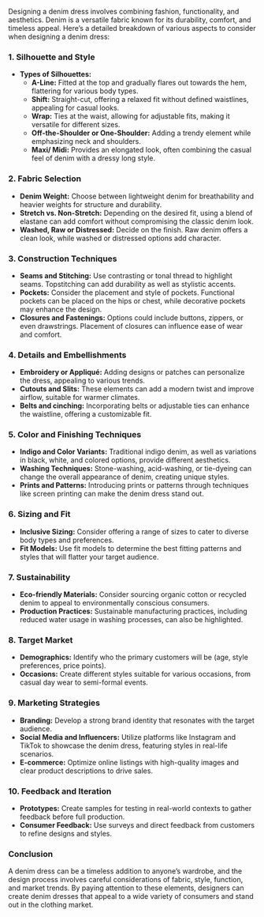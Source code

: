 Designing a denim dress involves combining fashion, functionality, and aesthetics. Denim is a versatile fabric known for its durability, comfort, and timeless appeal. Here’s a detailed breakdown of various aspects to consider when designing a denim dress:

### 1. **Silhouette and Style**
   - **Types of Silhouettes:**
     - **A-Line:** Fitted at the top and gradually flares out towards the hem, flattering for various body types.
     - **Shift:** Straight-cut, offering a relaxed fit without defined waistlines, appealing for casual looks.
     - **Wrap:** Ties at the waist, allowing for adjustable fits, making it versatile for different sizes.
     - **Off-the-Shoulder or One-Shoulder:** Adding a trendy element while emphasizing neck and shoulders.
     - **Maxi/ Midi:** Provides an elongated look, often combining the casual feel of denim with a dressy long style.

### 2. **Fabric Selection**
   - **Denim Weight:** Choose between lightweight denim for breathability and heavier weights for structure and durability.
   - **Stretch vs. Non-Stretch:** Depending on the desired fit, using a blend of elastane can add comfort without compromising the classic denim look.
   - **Washed, Raw or Distressed:** Decide on the finish. Raw denim offers a clean look, while washed or distressed options add character.

### 3. **Construction Techniques**
   - **Seams and Stitching:** Use contrasting or tonal thread to highlight seams. Topstitching can add durability as well as stylistic accents.
   - **Pockets:** Consider the placement and style of pockets. Functional pockets can be placed on the hips or chest, while decorative pockets may enhance the design.
   - **Closures and Fastenings:** Options could include buttons, zippers, or even drawstrings. Placement of closures can influence ease of wear and comfort.

### 4. **Details and Embellishments**
   - **Embroidery or Appliqué:** Adding designs or patches can personalize the dress, appealing to various trends.
   - **Cutouts and Slits:** These elements can add a modern twist and improve airflow, suitable for warmer climates.
   - **Belts and cinching:** Incorporating belts or adjustable ties can enhance the waistline, offering a customizable fit.

### 5. **Color and Finishing Techniques**
   - **Indigo and Color Variants:** Traditional indigo denim, as well as variations in black, white, and colored options, provide different aesthetics.
   - **Washing Techniques:** Stone-washing, acid-washing, or tie-dyeing can change the overall appearance of denim, creating unique styles.
   - **Prints and Patterns:** Introducing prints or patterns through techniques like screen printing can make the denim dress stand out.

### 6. **Sizing and Fit**
   - **Inclusive Sizing:** Consider offering a range of sizes to cater to diverse body types and preferences.
   - **Fit Models:** Use fit models to determine the best fitting patterns and styles that will flatter your target audience.

### 7. **Sustainability**
   - **Eco-friendly Materials:** Consider sourcing organic cotton or recycled denim to appeal to environmentally conscious consumers.
   - **Production Practices:** Sustainable manufacturing practices, including reduced water usage in washing processes, can also be highlighted.

### 8. **Target Market**
   - **Demographics:** Identify who the primary customers will be (age, style preferences, price points).
   - **Occasions:** Create different styles suitable for various occasions, from casual day wear to semi-formal events.

### 9. **Marketing Strategies**
   - **Branding:** Develop a strong brand identity that resonates with the target audience.
   - **Social Media and Influencers:** Utilize platforms like Instagram and TikTok to showcase the denim dress, featuring styles in real-life scenarios.
   - **E-commerce:** Optimize online listings with high-quality images and clear product descriptions to drive sales.

### 10. **Feedback and Iteration**
   - **Prototypes:** Create samples for testing in real-world contexts to gather feedback before full production.
   - **Consumer Feedback:** Use surveys and direct feedback from customers to refine designs and styles.

### Conclusion
A denim dress can be a timeless addition to anyone’s wardrobe, and the design process involves careful considerations of fabric, style, function, and market trends. By paying attention to these elements, designers can create denim dresses that appeal to a wide variety of consumers and stand out in the clothing market.